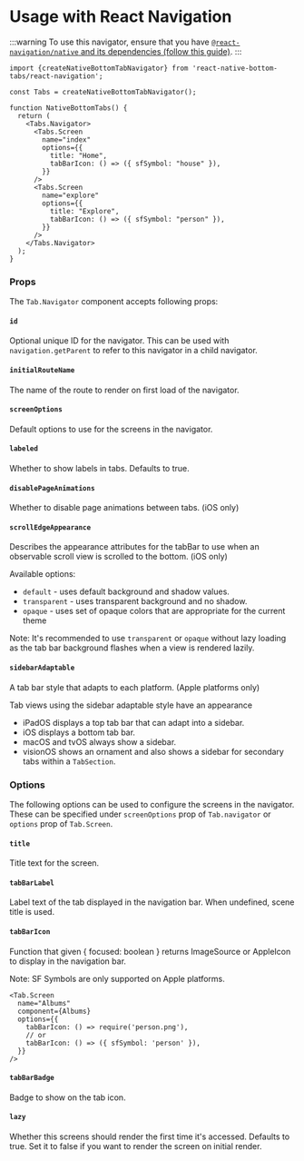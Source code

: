 # Usage with React Navigation

:::warning
To use this navigator, ensure that you have [`@react-navigation/native` and its dependencies (follow this guide)](https://reactnavigation.org/docs/getting-started).
:::

```tsx
import {createNativeBottomTabNavigator} from 'react-native-bottom-tabs/react-navigation';

const Tabs = createNativeBottomTabNavigator();

function NativeBottomTabs() {
  return (
    <Tabs.Navigator>
      <Tabs.Screen
        name="index"
        options={{
          title: "Home",
          tabBarIcon: () => ({ sfSymbol: "house" }),
        }}
      />
      <Tabs.Screen
        name="explore"
        options={{
          title: "Explore",
          tabBarIcon: () => ({ sfSymbol: "person" }),
        }}
      />
    </Tabs.Navigator>
  );
}
```

### Props

The `Tab.Navigator` component accepts following props:

#### `id`

Optional unique ID for the navigator. This can be used with `navigation.getParent` to refer to this navigator in a child navigator.

#### `initialRouteName`

The name of the route to render on first load of the navigator.

#### `screenOptions`

Default options to use for the screens in the navigator.

#### `labeled`

Whether to show labels in tabs. Defaults to true.

#### `disablePageAnimations`

Whether to disable page animations between tabs. (iOS only)

#### `scrollEdgeAppearance`

Describes the appearance attributes for the tabBar to use when an observable scroll view is scrolled to the bottom. (iOS only)

Available options:
- `default` - uses default background and shadow values.
- `transparent` - uses transparent background and no shadow.
- `opaque` - uses set of opaque colors that are appropriate for the current theme

Note: It's recommended to use `transparent` or `opaque` without lazy loading as the tab bar background flashes when a view is rendered lazily.
#### `sidebarAdaptable`

A tab bar style that adapts to each platform. (Apple platforms only)

Tab views using the sidebar adaptable style have an appearance
- iPadOS displays a top tab bar that can adapt into a sidebar.
- iOS displays a bottom tab bar.
- macOS and tvOS always show a sidebar.
- visionOS shows an ornament and also shows a sidebar for secondary tabs within a `TabSection`.


### Options

The following options can be used to configure the screens in the navigator. These can be specified under `screenOptions` prop of `Tab.navigator` or `options` prop of `Tab.Screen`.

#### `title`

Title text for the screen.

#### `tabBarLabel`

Label text of the tab displayed in the navigation bar. When undefined, scene title is used.

#### `tabBarIcon`

Function that given { focused: boolean } returns ImageSource or AppleIcon to display in the navigation bar.

Note: SF Symbols are only supported on Apple platforms.

```tsx
<Tab.Screen
  name="Albums"
  component={Albums}
  options={{
    tabBarIcon: () => require('person.png'),
    // or
    tabBarIcon: () => ({ sfSymbol: 'person' }),
  }}
/>

```

#### `tabBarBadge`

Badge to show on the tab icon.

#### `lazy`

Whether this screens should render the first time it's accessed. Defaults to true. Set it to false if you want to render the screen on initial render.
